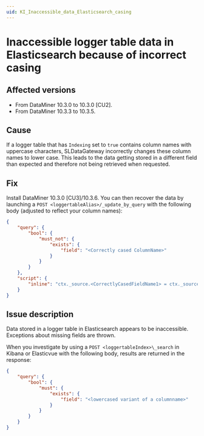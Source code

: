 ```yaml
---
uid: KI_Inaccessible_data_Elasticsearch_casing
---
```


# Inaccessible logger table data in Elasticsearch because of incorrect casing

## Affected versions

- From DataMiner 10.3.0 to 10.3.0 [CU2].
- From DataMiner 10.3.3 to 10.3.5.

## Cause

If a logger table that has `Indexing` set to `true` contains column names with uppercase characters, SLDataGateway incorrectly changes these column names to lower case. This leads to the data getting stored in a different field than expected and therefore not being retrieved when requested.

## Fix

Install DataMiner 10.3.0 [CU3]/10.3.6. You can then recover the data by launching a `POST <loggertableAlias>/_update_by_query` with the following body (adjusted to reflect your column names):

```json
{
    "query": {
        "bool": {
            "must_not": {
                "exists": {
                    "field": "<Correctly cased ColumnName>"
                }
            }
        }
    },
    "script": {
        "inline": "ctx._source.<CorrectlyCasedFieldName1> = ctx._source.<lowercasedfieldname1>; ctx._source.remove(\"<lowercasedfieldname1>\");ctx._source.<CorrectlyCasedFieldName2> = ctx._source.<lowercasedfieldname2>; ctx._source.remove(\"<lowercasedfieldname2>\");...<!--repeat for every field in the loggertable-->"
    }
}
```

## Issue description

Data stored in a logger table in Elasticsearch appears to be inaccessible. Exceptions about missing fields are thrown.

When you investigate by using a `POST <loggertableIndex>\_search` in Kibana or Elasticvue with the following body, results are returned in the response:

```json
{
    "query": {
        "bool": {
            "must": {
                "exists": {
                    "field": "<lowercased variant of a columnname>"
                }
            }
        }
    }
}
```
